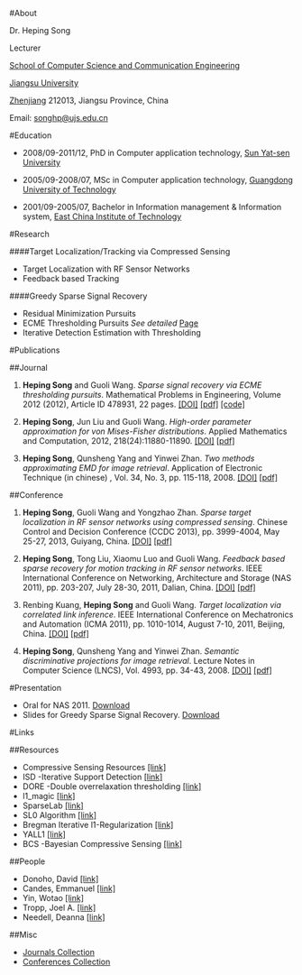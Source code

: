 
#About

Dr. Heping Song

Lecturer

[School of Computer Science and Communication Engineering](http://cs.ujs.edu.cn/)

[Jiangsu University](http://www.ujs.edu.cn/)

[Zhenjiang](http://en.wikipedia.org/wiki/Zhenjiang) 212013, Jiangsu Province, China

Email: songhp@ujs.edu.cn

#Education

- 2008/09-2011/12, PhD in Computer application technology, [Sun Yat-sen University](http://www.sysu.edu.cn/)

- 2005/09-2008/07, MSc in Computer application technology, [Guangdong University of Technology](http://www.gdut.edu.cn/)

- 2001/09-2005/07, Bachelor in Information management & Information system, [East China Institute of Technology](http://www.ecit.edu.cn/)

#Research

####Target Localization/Tracking via Compressed Sensing
- Target Localization with RF Sensor Networks
- Feedback based Tracking


####Greedy Sparse Signal Recovery
- Residual Minimization Pursuits
- ECME Thresholding Pursuits *See detailed* [Page](EMTP.html)
- Iterative Detection Estimation with Thresholding



#Publications

##Journal
1. **Heping Song** and Guoli Wang. *Sparse signal recovery via ECME thresholding pursuits*. Mathematical Problems in Engineering, Volume 2012 (2012), Article ID 478931, 22 pages. [[DOI]](http://dx.doi.org/10.1155/2012/478931)  [[pdf]](/paper/mpe12.pdf)  [[code]](./paper/EMTP.7z)


1. **Heping Song**, Jun Liu and Guoli Wang. *High-order parameter approximation for von Mises-Fisher distributions*. Applied Mathematics and Computation, 2012, 218(24):11880-11890. [[DOI]](http://dx.doi.org/10.1016/j.amc.2012.05.050)  [[pdf]](/paper/amc12.pdf)


1. **Heping Song**, Qunsheng Yang and Yinwei Zhan. *Two methods approximating EMD for image retrieval*. Application of Electronic Technique (in chinese) , Vol. 34, No. 3, pp. 115-118, 2008. [[DOI]](http://www.chinaaet.com/lib/detail.aspx?id=2662)  [[pdf]](./paper/aet08.pdf)

##Conference

1. **Heping Song**, Guoli Wang and Yongzhao Zhan. *Sparse target localization in RF sensor networks using compressed sensing*. Chinese Control and Decision Conference (CCDC 2013), pp. 3999-4004, May 25-27, 2013, Guiyang, China. [[DOI]](http://dx.doi.org/10.1109/CCDC.2013.6561649)  [[pdf]](./paper/ccdc13.pdf)


1. **Heping Song**, Tong Liu, Xiaomu Luo and Guoli Wang. *Feedback based sparse recovery for motion tracking in RF sensor networks*. IEEE International Conference on Networking, Architecture and Storage (NAS 2011), pp. 203-207, July 28-30, 2011, Dalian, China. [[DOI]](http://dx.doi.org/10.1109/NAS.2011.9)  [[pdf]](./paper/nas11.pdf)


1. Renbing Kuang, **Heping Song** and Guoli Wang. *Target localization via correlated link inference*. IEEE International Conference on Mechatronics and Automation (ICMA 2011), pp. 1010-1014, August 7-10, 2011, Beijing, China. [[DOI]](http://dx.doi.org/10.1109/ICMA.2011.5985798)  [[pdf]](./paper/icma11.pdf)


1. **Heping Song**, Qunsheng Yang and Yinwei Zhan. *Semantic discriminative projections for image retrieval*. Lecture Notes in Computer Science (LNCS), Vol. 4993, pp. 34-43, 2008. [[DOI]](http://dx.doi.org/10.1007/978-3-540-68636-1_4)  [[pdf]](./paper/lncs08.pdf)


#Presentation
- Oral for NAS 2011. [Download](./paper/nas11PPT.ppt)
- Slides for Greedy Sparse Signal Recovery. [Download](./paper/GSSR_ppt.pdf)


#Links

##Resources
- Compressive Sensing Resources [[link]](http://dsp.rice.edu/cs)
- ISD -Iterative Support Detection [[link]](http://www.caam.rice.edu/~optimization/L1/ISD/)
- DORE -Double overrelaxation thresholding [[link]](http://home.eng.iastate.edu/~ald/DORE.htm)
- l1_magic [[link]](http://www.acm.caltech.edu/l1magic/)
- SparseLab [[link]](http://sparselab.stanford.edu/)
- SL0 Algorithm [[link]](http://ee.sharif.edu/~SLzero/)
- Bregman Iterative l1-Regularization [[link]](http://www.caam.rice.edu/~optimization/L1/2006/10/bregman-iterative-algorithms-for.html)
- YALL1 [[link]](http://www.caam.rice.edu/~optimization/L1/YALL1/)
- BCS -Bayesian Compressive Sensing [[link]](http://people.ee.duke.edu/~lcarin/BCS.html)


##People
- Donoho, David [[link]](http://www-stat.stanford.edu/~donoho/)
- Candes, Emmanuel [[link]](http://www-stat.stanford.edu/~candes/)
- Yin, Wotao [[link]](http://www.math.ucla.edu/~wotaoyin/)
- Tropp, Joel A. [[link]](http://users.cms.caltech.edu/~jtropp/)
- Needell, Deanna [[link]](http://www.cmc.edu/pages/faculty/DNeedell/)

##Misc
- [Journals Collection](journals.html)  
- [Conferences Collection](confs.html)


